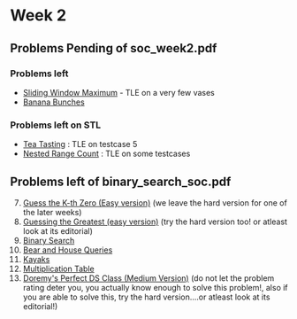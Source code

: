 # Week 2

## Problems Pending of soc_week2.pdf
### Problems left
- [Sliding Window Maximum](https://leetcode.com/problems/sliding-window-maximum/) - TLE on a very few vases
- [Banana Bunches](https://codingcompetitions.withgoogle.com/kickstart/round/00000000004362d6/00000000008b44ef#problem) 

### Problems left on STL
- [Tea Tasting](https://codeforces.com/problemset/problem/1795/C) : TLE on testcase 5
- [Nested Range Count](https://cses.fi/problemset/task/2169/) : TLE on some testcases

## Problems left of binary_search_soc.pdf

7. [Guess the K-th Zero (Easy version)](https://codeforces.com/contest/1520/problem/F1) (we leave the hard version for one of the later weeks)
8. [Guessing the Greatest (easy version)](https://codeforces.com/contest/1486/problem/C1) (try the hard version too! or atleast look at its editorial)
9. [Binary Search](https://www.codechef.com/problems/ECPC10E?tab=statement)
10. [Bear and House Queries](https://www.codechef.com/problems/QHOUSE)
11. [Kayaks](https://www.codechef.com/problems/H2)
12. [Multiplication Table](https://cses.fi/problemset/task/2422)
13. [Doremy's Perfect DS Class (Medium Version)](https://codeforces.com/contest/1764/problem/G2) (do not let the problem rating deter you, you actually know enough to solve this problem!, also if you are able to solve this, try the hard version….or atleast look at its editorial!)
